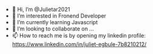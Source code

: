 - 👋 Hi, I’m @Julietar2021
- 👀 I’m interested in Fronend Developer
- 🌱 I’m currently learning Javascript
- 💞️ I’m looking to collaborate on ...
- 📫 How to reach me is by opening my linkedin profile: https://www.linkedin.com/in/juliet-egbule-7b8210212/

<!---
Julietar2021/Julietar2021 is a ✨ special ✨ repository because its `README.md` (this file) appears on your GitHub profile.
You can click the Preview link to take a look at your changes.
--->
